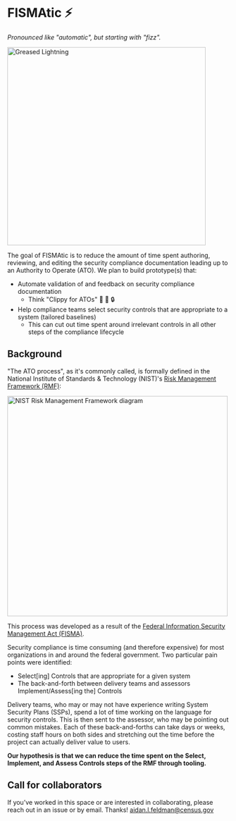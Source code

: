 # FISMAtic :zap:

_Pronounced like "automatic", but starting with "fizz"._

<img alt="Greased Lightning" src="https://r.hswstatic.com/w_907/gif/lightning-myths-9.jpg" width="450"/>

The goal of FISMAtic is to reduce the amount of time spent authoring, reviewing, and editing the security compliance documentation leading up to an Authority to Operate (ATO). We plan to build prototype(s) that:

- Automate validation of and feedback on security compliance documentation
  - Think "Clippy for ATOs" :eyes: :paperclip: :lock:
- Help compliance teams select security controls that are appropriate to a system (tailored baselines)
  - This can cut out time spent around irrelevant controls in all other steps of the compliance lifecycle

## Background

"The ATO process", as it's commonly called, is formally defined in the National Institute of Standards & Technology (NIST)'s [Risk Management Framework (RMF)](<https://csrc.nist.gov/projects/risk-management/risk-management-framework-(RMF)-Overview>):

<img alt="NIST Risk Management Framework diagram" width="500" src="https://csrc.nist.gov/CSRC/media/Projects/Risk-Management/images-media/OrgRMF_v3.png"/>

This process was developed as a result of the [Federal Information Security Management Act (FISMA)](https://www.nist.gov/programs-projects/federal-information-security-management-act-fisma-implementation-project).

Security compliance is time consuming (and therefore expensive) for most organizations in and around the federal government. Two particular pain points were identified:

- Select[ing] Controls that are appropriate for a given system
- The back-and-forth between delivery teams and assessors Implement/Assess[ing the] Controls

Delivery teams, who may or may not have experience writing System Security Plans (SSPs), spend a lot of time working on the language for security controls. This is then sent to the assessor, who may be pointing out common mistakes. Each of these back-and-forths can take days or weeks, costing staff hours on both sides and stretching out the time before the project can actually deliver value to users.

**Our hypothesis is that we can reduce the time spent on the Select, Implement, and Assess Controls steps of the RMF through tooling.**

## Call for collaborators

If you’ve worked in this space or are interested in collaborating, please reach out in an issue or by email. Thanks! aidan.l.feldman@census.gov
